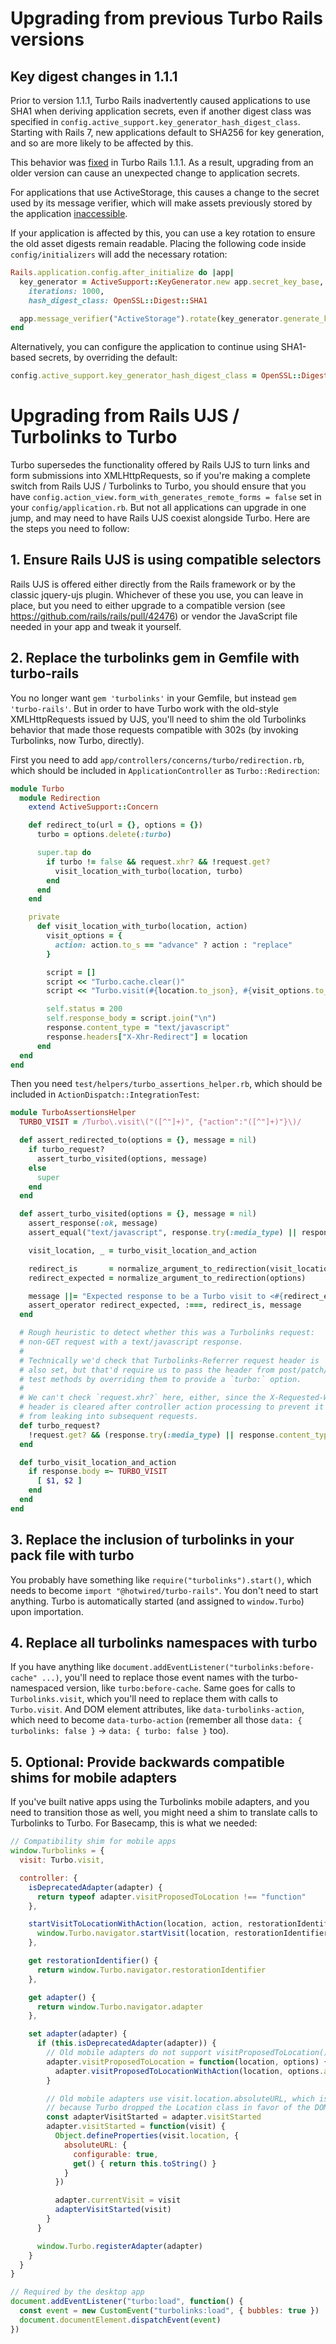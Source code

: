 # Upgrading from previous Turbo Rails versions

## Key digest changes in 1.1.1

Prior to version 1.1.1, Turbo Rails inadvertently caused applications to use SHA1 when deriving application secrets,
even if another digest class was specified in `config.active_support.key_generator_hash_digest_class`. Starting with
Rails 7, new applications default to SHA256 for key generation, and so are more likely to be affected by this.

This behavior was [fixed][1] in Turbo Rails 1.1.1. As a result, upgrading from an older version can cause an unexpected
change to application secrets.

For applications that use ActiveStorage, this causes a change to the secret used by its message verifier, which will make
assets previously stored by the application [inaccessible][2].

If your application is affected by this, you can use a key rotation to ensure the old asset digests remain readable.
Placing the following code inside `config/initializers` will add the necessary rotation:

```ruby
Rails.application.config.after_initialize do |app|
  key_generator = ActiveSupport::KeyGenerator.new app.secret_key_base,
    iterations: 1000,
    hash_digest_class: OpenSSL::Digest::SHA1

  app.message_verifier("ActiveStorage").rotate(key_generator.generate_key("ActiveStorage"))
end
```

Alternatively, you can configure the application to continue using SHA1-based secrets, by overriding the default:

```ruby
config.active_support.key_generator_hash_digest_class = OpenSSL::Digest::SHA1
```

[1]: https://github.com/hotwired/turbo-rails/pull/335
[2]: https://github.com/hotwired/turbo-rails/issues/340

# Upgrading from Rails UJS / Turbolinks to Turbo

Turbo supersedes the functionality offered by Rails UJS to turn links and form submissions into XMLHttpRequests, so if you're making a complete switch from Rails UJS / Turbolinks to Turbo, you should ensure that you have `config.action_view.form_with_generates_remote_forms = false` set in your `config/application.rb`. But not all applications can upgrade in one jump, and may need to have Rails UJS coexist alongside Turbo. Here are the steps you need to follow:

## 1. Ensure Rails UJS is using compatible selectors
Rails UJS is offered either directly from the Rails framework or by the classic jquery-ujs plugin. Whichever of these you use, you can leave in place, but you need to either upgrade to a compatible version (see https://github.com/rails/rails/pull/42476) or vendor the JavaScript file needed in your app and tweak it yourself.

## 2. Replace the turbolinks gem in Gemfile with turbo-rails
You no longer want `gem 'turbolinks'` in your Gemfile, but instead `gem 'turbo-rails'`. But in order to have Turbo work with the old-style XMLHttpRequests issued by UJS, you'll need to shim the old Turbolinks behavior that made those requests compatible with 302s (by invoking Turbolinks, now Turbo, directly).

First you need to add `app/controllers/concerns/turbo/redirection.rb`, which should be included in `ApplicationController` as `Turbo::Redirection`:

```ruby
module Turbo
  module Redirection
    extend ActiveSupport::Concern

    def redirect_to(url = {}, options = {})
      turbo = options.delete(:turbo)

      super.tap do
        if turbo != false && request.xhr? && !request.get?
          visit_location_with_turbo(location, turbo)
        end
      end
    end

    private
      def visit_location_with_turbo(location, action)
        visit_options = {
          action: action.to_s == "advance" ? action : "replace"
        }

        script = []
        script << "Turbo.cache.clear()"
        script << "Turbo.visit(#{location.to_json}, #{visit_options.to_json})"

        self.status = 200
        self.response_body = script.join("\n")
        response.content_type = "text/javascript"
        response.headers["X-Xhr-Redirect"] = location
      end
  end
end
```

Then you need `test/helpers/turbo_assertions_helper.rb`, which should be included in `ActionDispatch::IntegrationTest`:

```ruby
module TurboAssertionsHelper
  TURBO_VISIT = /Turbo\.visit\("([^"]+)", {"action":"([^"]+)"}\)/

  def assert_redirected_to(options = {}, message = nil)
    if turbo_request?
      assert_turbo_visited(options, message)
    else
      super
    end
  end

  def assert_turbo_visited(options = {}, message = nil)
    assert_response(:ok, message)
    assert_equal("text/javascript", response.try(:media_type) || response.content_type)

    visit_location, _ = turbo_visit_location_and_action

    redirect_is       = normalize_argument_to_redirection(visit_location)
    redirect_expected = normalize_argument_to_redirection(options)

    message ||= "Expected response to be a Turbo visit to <#{redirect_expected}> but was a visit to <#{redirect_is}>"
    assert_operator redirect_expected, :===, redirect_is, message
  end

  # Rough heuristic to detect whether this was a Turbolinks request:
  # non-GET request with a text/javascript response.
  #
  # Technically we'd check that Turbolinks-Referrer request header is
  # also set, but that'd require us to pass the header from post/patch/etc
  # test methods by overriding them to provide a `turbo:` option.
  #
  # We can't check `request.xhr?` here, either, since the X-Requested-With
  # header is cleared after controller action processing to prevent it
  # from leaking into subsequent requests.
  def turbo_request?
    !request.get? && (response.try(:media_type) || response.content_type) == "text/javascript"
  end

  def turbo_visit_location_and_action
    if response.body =~ TURBO_VISIT
      [ $1, $2 ]
    end
  end
end
```

## 3. Replace the inclusion of turbolinks in your pack file with turbo
You probably have something like `require("turbolinks").start()`, which needs to become `import "@hotwired/turbo-rails"`. You don't need to start anything. Turbo is automatically started (and assigned to `window.Turbo`) upon importation.


## 4. Replace all turbolinks namespaces with turbo
If you have anything like `document.addEventListener("turbolinks:before-cache" ...)`, you'll need to replace those event names with the turbo-namespaced version, like `turbo:before-cache`. Same goes for calls to `Turbolinks.visit`, which you'll need to replace them with calls to `Turbo.visit`. And DOM element attributes, like `data-turbolinks-action`, which need to become `data-turbo-action` (remember all those `data: { turbolinks: false }` -> `data: { turbo: false }` too).


## 5. Optional: Provide backwards compatible shims for mobile adapters
If you've built native apps using the Turbolinks mobile adapters, and you need to transition those as well, you might need a shim to translate calls to Turbolinks to Turbo. For Basecamp, this is what we needed:

```js
// Compatibility shim for mobile apps
window.Turbolinks = {
  visit: Turbo.visit,

  controller: {
    isDeprecatedAdapter(adapter) {
      return typeof adapter.visitProposedToLocation !== "function"
    },

    startVisitToLocationWithAction(location, action, restorationIdentifier) {
      window.Turbo.navigator.startVisit(location, restorationIdentifier, { action })
    },

    get restorationIdentifier() {
      return window.Turbo.navigator.restorationIdentifier
    },

    get adapter() {
      return window.Turbo.navigator.adapter
    },

    set adapter(adapter) {
      if (this.isDeprecatedAdapter(adapter)) {
        // Old mobile adapters do not support visitProposedToLocation()
        adapter.visitProposedToLocation = function(location, options) {
          adapter.visitProposedToLocationWithAction(location, options.action)
        }

        // Old mobile adapters use visit.location.absoluteURL, which is not available
        // because Turbo dropped the Location class in favor of the DOM URL API
        const adapterVisitStarted = adapter.visitStarted
        adapter.visitStarted = function(visit) {
          Object.defineProperties(visit.location, {
            absoluteURL: {
              configurable: true,
              get() { return this.toString() }
            }
          })

          adapter.currentVisit = visit
          adapterVisitStarted(visit)
        }
      }

      window.Turbo.registerAdapter(adapter)
    }
  }
}

// Required by the desktop app
document.addEventListener("turbo:load", function() {
  const event = new CustomEvent("turbolinks:load", { bubbles: true })
  document.documentElement.dispatchEvent(event)
})
```
